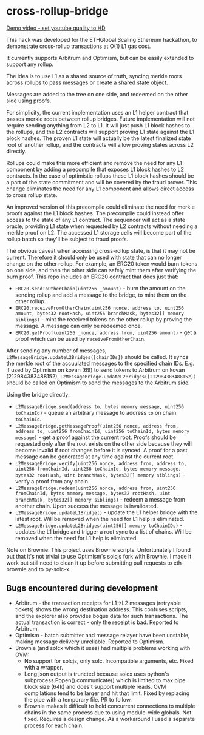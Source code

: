 # cross-rollup-bridge

[Demo video - set youtube quality to HD](https://youtu.be/Hu5VMiUSWxk)

This hack was developed for the ETHGlobal Scaling Ethereum hackathon, to demonstrate cross-rollup transactions at O(1) L1 gas cost.

It currently supports Arbitrum and Optimism, but can be easily extended to support any rollup.

The idea is to use L1 as a shared source of truth, syncing merkle roots across rollups to pass messages or create a shared state object.

Messages are added to the tree on one side, and redeemed on the other side using proofs.

For simplicity, the current implementation uses an L1 helper contract that passes merkle roots between rollup bridges.  Future implementation will not require sending anything from L2 to L1.  It will just push L1 block hashes to the rollups, and the L2 contracts will support proving L1 state against the L1 block hashes.  The proven L1 state will actually be the latest finalized state root of another rollup, and the contracts will allow proving states across L2 directly.

Rollups could make this more efficient and remove the need for any L1 component by adding a precompile that exposes L1 block hashes to L2 contracts.  In the case of optimistic rollups these L1 block hashes should be a part of the state commitment and will be covered by the fraud prover.  This change eliminates the need for any L1 component and allows direct access to cross rollup state.

An improved version of this precompile could eliminate the need for merkle proofs against the L1 block hashes.  The precompile could instead offer access to the state of any L1 contract.  The sequencer will act as a state oracle, providing L1 state when requested by L2 contracts without needing a merkle proof on L2.  The accessed L1 storage cells will become part of the rollup batch so they'll be subject to fraud proofs.

The obvious caveat when accessing cross-rollup state, is that it may not be current.  Therefore it should only be used with state that can no longer change on the other rollup.  For example, an ERC20 token would burn tokens on one side, and then the other side can safely mint them after verifying the burn proof.  This repo includes an ERC20 contract that does just that:

- `ERC20.sendToOtherChain(uint256 _amount)` - burn the amount on the sending rollup and add a message to the bridge, to mint them on the other rollup.
- `ERC20.receiveFromOtherChain(uint256 nonce, address to, uint256 amount, bytes32 rootHash, uint256 branchMask, bytes32[] memory siblings)` - mint the received tokens on the other rollup by proving the message. A message can only be redeemed once.
- `ERC20.getProof(uint256 _nonce, address from, uint256 amount)` - get a proof which can be used by `receiveFromOtherChain`.

After sending any number of messages, `L2MessageBridge.updateL2Bridges([chainIDs])` should be called.  It syncs the merkle root of the accuulated messages to the specified chain IDs.  E.g. if used by Optimism on kovan (69) to send tokens to Arbitrum on kovan (212984383488152), `L2MessageBridge.updateL2Bridges([212984383488152])` should be called on Optimism to send the messages to the Arbitrum side.

Using the bridge directly:

- `L2MessageBridge.send(address to, bytes memory message, uint256 toChainId)` - queue an arbitrary message to address `to` on chain `toChainId`.
- `L2MessageBridge.getMessageProof(uint256 nonce, address from, address to, uint256 fromChainId, uint256 toChainId, bytes memory message)` - get a proof against the current root.  Proofs should be requested only after the root exists on the other side because they will become invalid if root changes before it is synced.  A proof for a past message can be generated at any time against the current root.
- `L2MessageBridge.verify(uint256 nonce, address from, address to, uint256 fromChainId, uint256 toChainId, bytes memory message, bytes32 rootHash, uint branchMask, bytes32[] memory siblings)` - verify a proof from any chain.
- `L2MessageBridge.redeem(uint256 nonce, address from, uint256 fromChainId, bytes memory message, bytes32 rootHash, uint branchMask, bytes32[] memory siblings)` - redeem a message from another chain.  Upon success the message is invalidated.
- `L2MessageBridge.updateL1Bridge()` - update the L1 helper bridge with the latest root.  Will be removed when the need for L1 help is eliminated.
- `L2MessageBridge.updateL2Bridges(uint256[] memory toChainIDs)` - updates the L1 bridge and trigger a root sync to a list of chains.  Will be removed when the need for L1 help is eliminated.

Note on Brownie: This project uses Brownie scripts. Unfortunately I found out that it's not trivial to use Optimism's solcjs fork with Brownie.  I made it work but still need to clean it up before submitting pull requests to eth-brownie and to py-solc-x.

## Bugs encountered during development

- Arbitrum - the transaction receipts for L1->L2 messages (retryable tickets) shows the wrong destination address.  This confuses scripts, and the explorer also provides bogus data for such transactions.  The actual transaction is correct - only the receipt is bad.  Reported to Arbitrum.
- Optimism - batch submitter and message relayer have been unstable, making message delivery unreliable.  Reported to Optimism.
- Brownie (and solcx which it uses) had multiple problems working with OVM:
  - No support for solcjs, only solc.  Incompatible arguments, etc.  Fixed with a wrapper.
  - Long json output is truncted because solcx uses python's subprocess.Popen().communicate() which is limited to max pipe block size (64k) and does't support multiple reads.  OVM compilations tend to be larger and hit that limit.  Fixed by replacing the pipe with a temporary file.  PR to follow.
  - Brownie makes it difficult to hold concurrent connections to multiple chains in the same process due to using module-wide globals.  Not fixed.  Requires a design change.  As a workaround I used a separate process for each chain.
